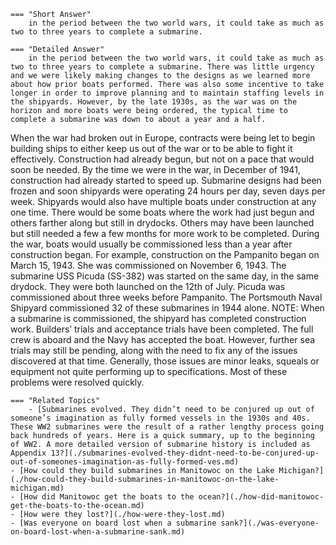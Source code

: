 
    === "Short Answer"
        in the period between the two world wars, it could take as much as two to three years to complete a submarine.

    === "Detailed Answer"
        in the period between the two world wars, it could take as much as two to three years to complete a submarine. There was little urgency and we were likely making changes to the designs as we learned more about how prior boats performed. There was also some incentive to take longer in order to improve planning and to maintain staffing levels in the shipyards. However, by the late 1930s, as the war was on the horizon and more boats were being ordered, the typical time to complete a submarine was down to about a year and a half.
When the war had broken out in Europe, contracts were being let to begin building ships to either keep us out of the war or to be able to fight it effectively. Construction had already begun, but not on a pace that would soon be needed.
By the time we were in the war, in December of 1941, construction had already started to speed up. Submarine designs had been frozen and soon shipyards were operating 24 hours per day, seven days per week. Shipyards would also have multiple boats under construction at any one time. There would be some boats where the work had just begun and others farther along but still in drydocks. Others may have been launched but still needed a few a few months for more work to be completed. During the war, boats would usually be commissioned less than a year after construction began.
For example, construction on the Pampanito began on March 15, 1943. She was commissioned on November 6, 1943. The submarine USS Picuda (SS-382) was started on the same day, in the same drydock. They were both launched on the 12th of July. Picuda was commissioned about three weeks before Pampanito. The Portsmouth Naval Shipyard commissioned 32 of these submarines in 1944 alone.
NOTE: When a submarine is commissioned, the shipyard has completed construction work. Builders’ trials and acceptance trials have been completed. The full crew is aboard and the Navy has accepted the boat. However, further sea trials may still be pending, along with the need to fix any of the issues discovered at that time. Generally, those issues are minor leaks, squeals or equipment not quite performing up to specifications. Most of these problems were resolved quickly.

    === "Related Topics"
        - [Submarines evolved. They didn’t need to be conjured up out of someone’s imagination as fully formed vessels in the 1930s and 40s. These WW2 submarines were the result of a rather lengthy process going back hundreds of years. Here is a quick summary, up to the beginning of WW2. A more detailed version of submarine history is included as Appendix 13?](./submarines-evolved-they-didnt-need-to-be-conjured-up-out-of-someones-imagination-as-fully-formed-ves.md)
    - [How could they build submarines in Manitowoc on the Lake Michigan?](./how-could-they-build-submarines-in-manitowoc-on-the-lake-michigan.md)
    - [How did Manitowoc get the boats to the ocean?](./how-did-manitowoc-get-the-boats-to-the-ocean.md)
    - [How were they lost?](./how-were-they-lost.md)
    - [Was everyone on board lost when a submarine sank?](./was-everyone-on-board-lost-when-a-submarine-sank.md)

